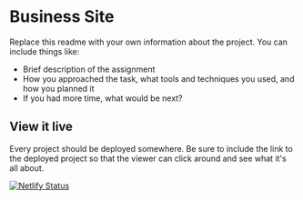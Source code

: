 # Business Site

Replace this readme with your own information about the project. You can include things like:

- Brief description of the assignment
- How you approached the task, what tools and techniques you used, and how you planned it
- If you had more time, what would be next?

## View it live
Every project should be deployed somewhere. Be sure to include the link to the deployed project so that the viewer can click around and see what it's all about.

[![Netlify Status](https://api.netlify.com/api/v1/badges/6deeabc5-60eb-4da0-9121-5895c7f00ce3/deploy-status)](https://app.netlify.com/sites/petabear/deploys)
